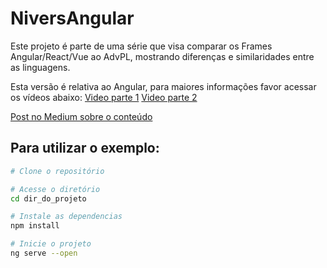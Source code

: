 # NiversAngular

Este projeto é parte de uma série que visa comparar os Frames Angular/React/Vue ao AdvPL, mostrando diferenças e similaridades entre as linguagens.

Esta versão é relativa ao Angular, para maiores informações favor acessar os vídeos abaixo:
[Video parte 1](https://www.youtube.com/watch?v=_lb1Mcsdg_w)
[Video parte 2](https://www.youtube.com/watch?v=TxOVmyjDhQQ)

[Post no Medium sobre o conteúdo](https://medium.com/totvsdevelopers/angular-pra-quem-vem-do-advpl-f6aa37760a54)

## Para utilizar o exemplo:

```bash
# Clone o repositório

# Acesse o diretório
cd dir_do_projeto

# Instale as dependencias
npm install

# Inicie o projeto
ng serve --open
```
